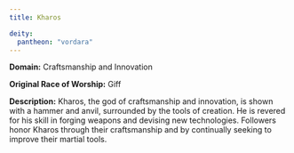 ```yaml
---
title: Kharos

deity: 
  pantheon: "vordara"
---
```


**Domain:** Craftsmanship and Innovation

**Original Race of Worship:** Giff

**Description:** Kharos, the god of craftsmanship and innovation, is shown with a hammer and anvil, surrounded by the tools of creation. He is revered for his skill in forging weapons and devising new technologies. Followers honor Kharos through their craftsmanship and by continually seeking to improve their martial tools.

<!--more-->

